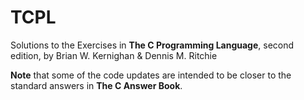 # TCPL

Solutions to the Exercises in **The C Programming Language**, second edition, by Brian W. Kernighan &amp; Dennis M. Ritchie

**Note** that some of the code updates are intended to be closer to the standard answers in **The C Answer Book**.
